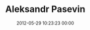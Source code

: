 ---
title: "Aleksandr Pasevin"
date: 2012-05-29 10:23:23 00:00
permalink: /pasevin
twitter: ""
likes: [424,720,955,1003,860]
id: 746
gravatar: "http://www.gravatar.com/avatar/4dcdec7bc0027e25a80659cf6aee5ba7"
---